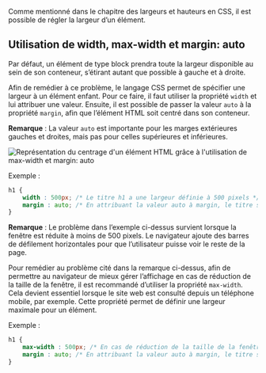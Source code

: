 Comme mentionné dans le chapitre des largeurs et hauteurs en CSS, il est possible de régler la largeur d’un élément. 

## Utilisation de width, max-width et margin: auto

Par défaut, un élément de type block prendra toute la largeur disponible au sein de son conteneur, s’étirant autant que possible à gauche et à droite.

Afin de remédier à ce problème, le langage CSS permet de spécifier une largeur à un élément enfant. Pour ce faire, il faut utiliser la propriété ```width``` et lui attribuer une valeur. Ensuite, il est possible de passer la valeur ```auto``` à la propriété ```margin```, afin que l’élément HTML soit centré dans son conteneur. 

__Remarque__ : La valeur ```auto``` est importante pour les marges extérieures gauches et droites, mais pas pour celles supérieures et inférieures.

![Représentation du centrage d'un élément HTML grâce à l'utilisation de max-width et margin: auto](https://raw.githubusercontent.com/Microleadoff/content/master/lang/fr/courses/D%C3%A9veloppement%20G%C3%A9n%C3%A9rique/CSS/courses/0190%20-%20Largeur%20maximale/images/image1.jpg)

Exemple :

```css
h1 {
	width : 500px; /* Le titre h1 a une largeur définie à 500 pixels */
	margin : auto; /* En attribuant la valeur auto à margin, le titre sera centré dans son conteneur */
}
```

__Remarque__ : Le problème dans l’exemple ci-dessus survient lorsque la fenêtre est réduite à moins de 500 pixels. Le navigateur ajoute des barres de défilement horizontales pour que l’utilisateur puisse voir le reste de la page. 

Pour remédier au problème cité dans la remarque ci-dessus, afin de permettre au navigateur de mieux gérer l’affichage en cas de réduction de la taille de la fenêtre, il est recommandé d’utiliser la propriété ```max-width```. Cela devient essentiel lorsque le site web est consulté depuis un téléphone mobile, par exemple. Cette propriété permet de définir une largeur maximale pour un élément.

Exemple :

```css
h1 {
	max-width : 500px; /* En cas de réduction de la taille de la fenêtre, la largeur du titre sera mieux gérée par le navigateur */
	margin : auto; /* En attribuant la valeur auto à margin, le titre sera centré dans son conteneur */
}
```